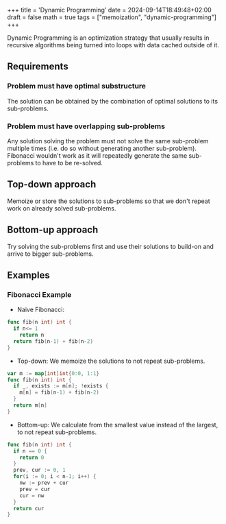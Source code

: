 +++
title = 'Dynamic Programming'
date = 2024-09-14T18:49:48+02:00
draft = false
math = true
tags = ["memoization", "dynamic-programming"]
+++

Dynamic Programming is an optimization strategy that usually results in recursive
algorithms being turned into loops with data cached outside of it.

## Requirements

### Problem must have optimal substructure

The solution can be obtained by the combination of optimal solutions to its sub-problems.

### Problem must have overlapping sub-problems

Any solution solving the problem must not solve the same sub-problem multiple times
(i.e. do so without generating another sub-problem).
Fibonacci wouldn't work as it will repeatedly generate the same sub-problems
to have to be re-solved.

## Top-down approach

Memoize or store the solutions to sub-problems so
that we don't repeat work on already solved sub-problems.

## Bottom-up approach

Try solving the sub-problems first and use their solutions
to build-on and arrive to bigger sub-problems.

## Examples

### Fibonacci Example

- Naive Fibonacci:

```go
func fib(n int) int {
  if n<= 1
    return n
  return fib(n-1) + fib(n-2)
}
```

- Top-down:
  We memoize the solutions to not repeat sub-problems.

```go
var m := map[int]int{0:0, 1:1}
func fib(n int) int {
  if _, exists := m[n]; !exists {
    m[n] = fib(n-1) + fib(n-2)
  }
  return m[n]
}
```

- Bottom-up:
  We calculate from the smallest value instead of the largest, to not repeat sub-problems.

```go
func fib(n int) int {
  if n == 0 {
    return 0
  }
  prev, cur := 0, 1
  for(i := 0; i < n-1; i++) {
    nw := prev + cur
    prev = cur
    cur = nw
  }
  return cur
}
```
